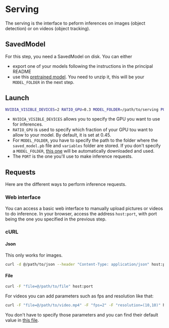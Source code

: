 # Serving

The serving is the interface to peform inferences on images (object detection) or on videos (object tracking).

## SavedModel

For this step, you need a SavedModel on disk. You can either
- export one of your models following the instructions in the principal README
- use this [pretrained model](http://files.heuritech.com/raw_files/surfrider/serving.zip). You need to unzip it, this will be your `MODEL_FOLDER` in the next step.

## Launch

```bash
NVIDIA_VISIBLE_DEVICES=2 RATIO_GPU=0.3 MODEL_FOLDER=/path/to/serving PORT=the_port_you_want_to_expose make docker-serving
```

- `NVIDIA_VISIBLE_DEVICES` allows you to specify the GPU you want to use for inferences.
- `RATIO_GPU` is used to specify which fraction of your GPU tou want to allow to your model. By default, it is set at 0.45.
- For `MODEL_FOLDER`, you have to specify the path to the folder where the `saved_model.pb` file and `variables` folder are stored. If you don't specify a `MODEL_FOLDER`, [this one](http://files.heuritech.com/raw_files/surfrider/serving.zip) will be automatically downloaded and used.
- The `PORT` is the one you'll use to make inference requests.


## Requests

Here are the different ways to perform inference requests.

### Web interface

You can access a basic web interface to manually upload pictures or videos to do inference.
In your browser, access the address `host:port`, with port being the one you specified in the previous step.

### cURL

#### Json

This only works for images.

```bash
curl -d @/path/to/json --header "Content-Type: application/json" host:port
```

#### File

```bash
curl -F "file=@/path/to/file" host:port
```

For videos you can add parameters such as fps and resolution like that:

```bash
curl -F "file=@/path/to/video.mp4" -F "fps=2" -F "resolution=(10,10)" host:port
```

You don't have to specify those parameters and you can find their default value in [this file](inference.py).
